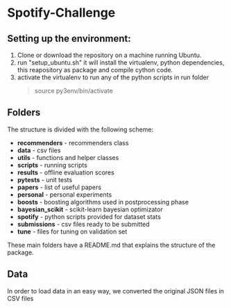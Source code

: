 # Spotify-Challenge

## Setting up the environment:

1. Clone or download the repository on a machine running Ubuntu.
2. run "setup_ubuntu.sh" it will install the virtualenv, python dependencies, this reapository as package and compile cython code.
3. activate the virtualenv to run any of the python scripts in run folder
    > source py3env/bin/activate
    

## Folders
The structure is divided with the following scheme: 

* **recommenders**  - recommenders class
* **data**          - csv files
* **utils**         - functions and helper classes
* **scripts**       - running scripts
* **results**       - offline evaluation scores
* **pytests**       - unit tests
* **papers**        - list of useful papers
* **personal**      - personal experiments
* **boosts**        - boosting algorithms used in postprocessing phase
* **bayesian_scikit** - scikit-learn bayesian optimizator
* **spotify** - python scripts provided for dataset stats
* **submissions** - csv files ready to be submitted
* **tune** - files for tuning on validation set


These main folders have a README.md that explains the structure of the package.

## Data
In order to load data in an easy way, we converted the original JSON files in CSV files



